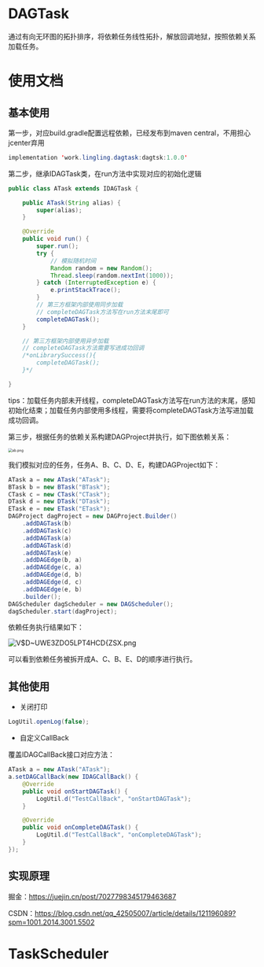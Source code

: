 # DAGTask
通过有向无环图的拓扑排序，将依赖任务线性拓扑，解放回调地狱，按照依赖关系加载任务。

# 使用文档

## 基本使用

第一步，对应build.gradle配置远程依赖，已经发布到maven central，不用担心jcenter弃用

```java
implementation 'work.lingling.dagtask:dagtsk:1.0.0'
```

第二步，继承IDAGTask类，在run方法中实现对应的初始化逻辑

```java
public class ATask extends IDAGTask {

    public ATask(String alias) {
        super(alias);
    }

    @Override
    public void run() {
        super.run();
        try {
            // 模拟随机时间
            Random random = new Random();
            Thread.sleep(random.nextInt(1000));
        } catch (InterruptedException e) {
            e.printStackTrace();
        }
        // 第三方框架内部使用同步加载
        // completeDAGTask方法写在run方法末尾即可
        completeDAGTask();
    }

    // 第三方框架内部使用异步加载
    // completeDAGTask方法需要写进成功回调
    /*onLibrarySuccess(){
        completeDAGTask();
    }*/

}
```

tips：加载任务内部未开线程，completeDAGTask方法写在run方法的末尾，感知初始化结束；加载任务内部使用多线程，需要将completeDAGTask方法写进加载成功回调。

第三步，根据任务的依赖关系构建DAGProject并执行，如下图依赖关系：

<img src="https://p9-juejin.byteimg.com/tos-cn-i-k3u1fbpfcp/6d642f75389a492b8576e230713eb199~tplv-k3u1fbpfcp-watermark.image?" alt="ab.png" style="zoom:50%;" />

我们模拟对应的任务，任务A、B、C、D、E，构建DAGProject如下：

```java
ATask a = new ATask("ATask");
BTask b = new BTask("BTask");
CTask c = new CTask("CTask");
DTask d = new DTask("DTask");
ETask e = new ETask("ETask");
DAGProject dagProject = new DAGProject.Builder()
    .addDAGTask(b)
    .addDAGTask(c)
    .addDAGTask(a)
    .addDAGTask(d)
    .addDAGTask(e)
    .addDAGEdge(b, a)
    .addDAGEdge(c, a)
    .addDAGEdge(d, b)
    .addDAGEdge(d, c)
    .addDAGEdge(e, b)
    .builder();
DAGScheduler dagScheduler = new DAGScheduler();
dagScheduler.start(dagProject);
```

依赖任务执行结果如下：

![V$D~UWE3ZDO5LPT4HCD{ZSX.png](https://p6-juejin.byteimg.com/tos-cn-i-k3u1fbpfcp/eb480c1f9a6a407389d68de4055fd3eb~tplv-k3u1fbpfcp-watermark.image?)

可以看到依赖任务被拆开成A、C、B、E、D的顺序进行执行。

## 其他使用

* 关闭打印

```java
LogUtil.openLog(false);
```

* 自定义CallBack

覆盖IDAGCallBack接口对应方法：

```JAVA
ATask a = new ATask("ATask");
a.setDAGCallBack(new IDAGCallBack() {
    @Override
    public void onStartDAGTask() {
        LogUtil.d("TestCallBack", "onStartDAGTask");
    }

    @Override
    public void onCompleteDAGTask() {
        LogUtil.d("TestCallBack", "onCompleteDAGTask");
    }
});
```

## 实现原理

掘金：https://juejin.cn/post/7027798345179463687

CSDN：https://blog.csdn.net/qq_42505007/article/details/121196089?spm=1001.2014.3001.5502
# TaskScheduler
